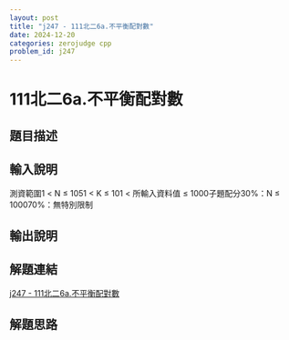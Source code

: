```yaml
---
layout: post
title: "j247 - 111北二6a.不平衡配對數"
date: 2024-12-20
categories: zerojudge cpp
problem_id: j247
---
```


# 111北二6a.不平衡配對數

## 題目描述



## 輸入說明

測資範圍1 < N ≤ 1051 < K ≤ 101 < 所輸入資料值 ≤ 1000子題配分30%：N ≤ 100070%：無特別限制

## 輸出說明



## 解題連結

[j247 - 111北二6a.不平衡配對數](https://zerojudge.tw/ShowProblem?problemid=j247)

## 解題思路


